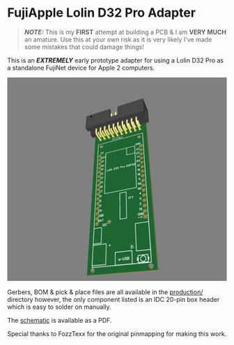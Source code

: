 # FujiApple Lolin D32 Pro Adapter

>**_NOTE:_** This is my **FIRST** attempt at building a PCB & I am **VERY MUCH** an amature.  Use this at your own risk as it is very likely I've made some mistakes that could damage things!

This is an **_EXTREMELY_** early prototype adapter for using a Lolin D32 Pro as a standalone FujiNet device for Apple 2 computers.  

![FujiApple Lolin D32 Pro](3D_FujiApple-Lolin-D32-Pro.png)


Gerbers, BOM & pick & place files are all available in the [production/](production/) directory however, the only component listed is an IDC 20-pin box header which is easy to solder on manually.

The [schematic](Schematic_FujiApple-Lolin-D32-Pro.pdf) is available as a PDF.

Special thanks to FozzTexx for the original pinmapping for making this work.  

